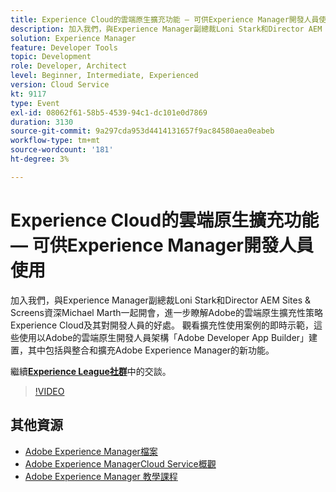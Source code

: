 ```yaml
---
title: Experience Cloud的雲端原生擴充功能 — 可供Experience Manager開發人員使用
description: 加入我們，與Experience Manager副總裁Loni Stark和Director AEM Sites & Screens資深Michael Marth一起開會，進一步瞭解Adobe的雲端原生擴充性策略Experience Cloud及其對開發人員的好處。 觀看擴充性使用案例的即時示範，這些使用以Adobe的雲端原生開發人員架構「Adobe Developer App Builder」建置，其中包括與整合和擴充Adobe Experience Manager的新功能。
solution: Experience Manager
feature: Developer Tools
topic: Development
role: Developer, Architect
level: Beginner, Intermediate, Experienced
version: Cloud Service
kt: 9117
type: Event
exl-id: 08062f61-58b5-4539-94c1-dc101e0d7869
duration: 3130
source-git-commit: 9a297cda953d4414131657f9ac84580aea0eabeb
workflow-type: tm+mt
source-wordcount: '181'
ht-degree: 3%

---
```


# Experience Cloud的雲端原生擴充功能 — 可供Experience Manager開發人員使用

加入我們，與Experience Manager副總裁Loni Stark和Director AEM Sites &amp; Screens資深Michael Marth一起開會，進一步瞭解Adobe的雲端原生擴充性策略Experience Cloud及其對開發人員的好處。 觀看擴充性使用案例的即時示範，這些使用以Adobe的雲端原生開發人員架構「Adobe Developer App Builder」建置，其中包括與整合和擴充Adobe Experience Manager的新功能。

繼續&#x200B;**[Experience League社群](https://adobe.ly/2XTk7aX)**&#x200B;中的交談。

>[!VIDEO](https://video.tv.adobe.com/v/337491/?quality=12&learn=on&hidetitle=true)

## 其他資源

- [Adobe Experience Manager檔案](https://experienceleague.adobe.com/docs/experience-manager-cloud-service.html)
- [Adobe Experience ManagerCloud Service概觀](https://experienceleague.adobe.com/docs/experience-manager-cloud-service/overview/home.html)
- [Adobe Experience Manager 教學課程](https://experienceleague.adobe.com/docs/experience-manager-tutorials.html)
